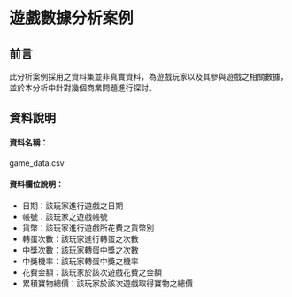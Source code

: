 # 遊戲數據分析案例
## 前言
此分析案例採用之資料集並非真實資料，為遊戲玩家以及其參與遊戲之相關數據，並於本分析中針對幾個商業問題進行探討。
## 資料說明
#### 資料名稱：
game_data.csv
#### 資料欄位說明：
* 日期：該玩家進行遊戲之日期
* 帳號：該玩家之遊戲帳號
* 貨幣：該玩家進行遊戲所花費之貨幣別
* 轉蛋次數：該玩家進行轉蛋之次數
* 中獎次數：該玩家轉蛋中獎之次數
* 中獎機率：該玩家轉蛋中獎之機率
* 花費金額：該玩家於該次遊戲花費之金額
* 累積寶物總價：該玩家於該次遊戲取得寶物之總價
